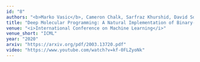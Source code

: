```yaml
---
id: "8"
authors: "<b>Marko Vasic</b>, Cameron Chalk, Sarfraz Khurshid, David Soloveichik"
title: "Deep Molecular Programming: A Natural Implementation of Binary-Weight ReLU Neural Networks"
venue: "<i>International Conference on Machine Learning</i>"
venue_short: "ICML"
year: "2020"
arxiv: "https://arxiv.org/pdf/2003.13720.pdf"
video: "https://www.youtube.com/watch?v=kf-0FLZyoNk"
---
```


